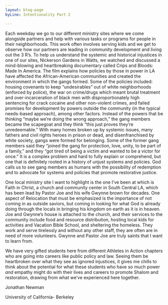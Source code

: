```yaml
---
layout: blog-page
byLine: Intentionality Part 2

---
```

Each weekday we go to our different ministry sites where we come alongside partners and help with various tasks or programs for people in their neighborhoods. This work often involves serving kids and we get to observe how our partners are leading in community development and living out the 3 R’s. To help us understand the systemic and historical injustices in one of our sites, Nickerson Gardens in Watts, we watched and discussed a mind-blowing and heartbreaking documentary called Crips and Bloods: Made In America. The film explains how policies by those in power in LA have affected the African-American communities and created the environment in which the gangs formed. Some of the policies included: housing covenants to keep “undesirables” out of white neighborhoods (enforced by police), the war on crime/drugs which meant brutal treatment and over-incarceration of black men with disproportionately high sentencing for crack cocaine and other non-violent crimes, and failed promises for development by powers outside the community (in the typical needs-based approach), among other factors. Instead of the powers that be thinking “maybe we’re doing the wrong approach,” the gang members became the scapegoat and they think “this just proves they’re unredeemable.” With many homes broken up by systemic issues, many fathers and civil rights heroes in prison or dead, and disenfranchised by white society, gangs were formed for belonging. Some of the former gang members said they “joined the gang for protection, love, unity, to be part of a family,” and they “got tired of being a victim and wanted to be a victor for once.” It is a complex problem and hard to fully explain or comprehend, but one that is definitely rooted in a history of unjust systems and policies. God calls us to see gang members as humans with the possibility of redemption and to advocate for systems and policies that promote restorative justice.

One local ministry site I want to highlight is the one I’ve been at which is Faith in Christ, a church and community center in South Central LA, which has been lead by Pastor Joe and his wife Gwynne brown for decades. One aspect of Relocation that must be emphasized is the importance of not coming in as outside saviors, but coming in looking for what God is already doing through the locals in bringing his kingdom on earth as it is in heaven. Joe and Gwynne’s house is attached to the church, and their services to the community include food and resource distribution, hosting local kids for activities and Vacation Bible School, and sheltering the homeless. They work and serve tirelessly and without any other staff, they are often are in need of more volunteers. Gwynne and Pastor Joe are truly saints that I want to learn from.

We have very gifted students here from different Athletes in Action chapters who are going into careers like public policy and law. Seeing them be heartbroken over what they see as ignored injustices, it gives me chills to think about the potential for what these students who have so much power _and_ empathy might do with their lives and careers to promote Shalom and restoration, drawing from what we’ve experienced here together.

Jonathan Newman 

University of California- Berkeley